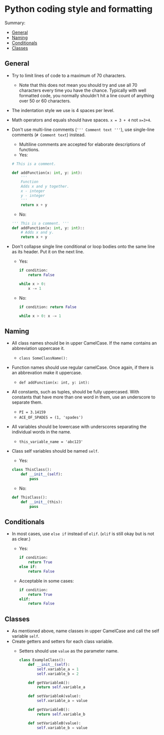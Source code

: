 # <a name="py-coding-style-and-formatting"></a>Python coding style and formatting

Summary:

- [General](#py-style-general)
- [Naming](#py-style-naming)
- [Conditionals](#py-style-conditionals)
- [Classes](#py-style-classes)

## <a name="py-style-general"></a>General
- Try to limit lines of code to a maximum of 70 characters.
    - Note that this does not mean you should try and use all 70 characters every time you have the chance. Typically with well formatted code, you normally shouldn't hit a line count of anything over 50 or 60 characters.
- The indentation style we use is 4 spaces per level.
- Math operators and equals should have spaces. `x = 3 + 4` not `x=3+4`.
- Don't use multi-line comments (`''' Comment text '''`), use single-line comments (`# Comment text`) instead.
  - Multiline comments are accepted for elaborate descriptions of functions.
  - Yes:

  ```python
  # This is a comment.

  def addFunction(x: int, y: int):
      '''
      Function
      Adds x and y together.
      x - integer
      y - integer
      '''
      return x + y
  ```
  - No:
  ```python
  ''' This is a comment. '''
  def addFunction(x: int, y: int)::
      # Adds x and y.
      return x + y
  ```
- Don't collapse single line conditional or loop bodies onto the same line as its header. Put it on the next line.
  - Yes:

    ```python
    if condition:
        return False

    while x > 0:
        x -= 1
    ```
  - No:

    ```python
    if condition: return False

    while x > 0: x -= 1
    ```

## <a name="py-style-naming"></a>Naming
- All class names should be in upper CamelCase. If the name contains an abbreviation uppercase it.
  - `class SomeClassName():`
- Function names should use regular camelCase. Once again, if there is an abbrevation make it uppercase.
  - `def addFunction(x: int, y: int):`
- All constants, such as tuples, should be fully uppercased. With constants that have more than one word in them, use an underscore to separate them.
  - `PI = 3.14159`
  - `ACE_OF_SPADES = (1, 'spades')`
- All variables should be lowercase with underscores separating the individual words in the name.
  - `this_variable_name = 'abc123'`
- Class self variables should be named `self`.
  - Yes:

  ```python
  class ThisClass():
      def __init__(self):
          pass
  ```
  - No:

  ```python
  def ThisClass():
      def __init__(this):
          pass
  ```

## <a name="py-style-conditionals"></a>Conditionals
- In most cases, use `else if` instead of `elif`. (`elif` is still okay but is not as clear.)
  - Yes:

    ```python
    if condition:
        return True
    else if:
        return False
    ```
  - Acceptable in some cases:

    ```python
    if condition:
        return True
    elif:
        return False
    ```

## <a name="py-style-classes"></a>Classes
- As mentioned above, name classes in upper CamelCase and call the self variable `self`.
- Create getters and setters for each class variable.
  - Setters should use `value` as the parameter name.

    ```python
    class ExampleClass():
        def __init__(self):
            self.variable_a = 1
            self.variable_b = 2

        def getVariableA():
            return self.variable_a

        def setVariableA(value):
            self.variable_a = value

        def getVariableB():
            return self.variable_b

        def setVariableB(value):
            self.variable_b = value
    ```
